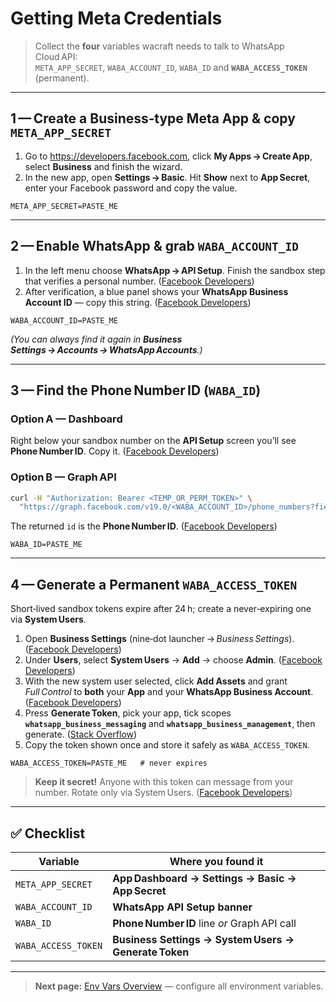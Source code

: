 # Getting Meta Credentials

> Collect the **four** variables wacraft needs to talk to WhatsApp Cloud API:  
> `META_APP_SECRET`, `WABA_ACCOUNT_ID`, `WABA_ID` and **`WABA_ACCESS_TOKEN`** (permanent).

---

## 1 — Create a Business‑type Meta App & copy `META_APP_SECRET`

1. Go to <https://developers.facebook.com>, click **My Apps → Create App**, select **Business** and finish the wizard.
2. In the new app, open **Settings → Basic**. Hit **Show** next to **App Secret**, enter your Facebook password and copy the value.

```env
META_APP_SECRET=PASTE_ME
```

---

## 2 — Enable WhatsApp & grab `WABA_ACCOUNT_ID`

1. In the left menu choose **WhatsApp → API Setup**. Finish the sandbox step that verifies a personal number. ([Facebook Developers][1])
2. After verification, a blue panel shows your **WhatsApp Business Account ID** — copy this string. ([Facebook Developers][3])

```env
WABA_ACCOUNT_ID=PASTE_ME
```

_(You can always find it again in **Business Settings → Accounts → WhatsApp Accounts**.)_

---

## 3 — Find the Phone Number ID (`WABA_ID`)

### Option A — Dashboard

Right below your sandbox number on the **API Setup** screen you’ll see **Phone Number ID**. Copy it. ([Facebook Developers][4])

### Option B — Graph API

```bash
curl -H "Authorization: Bearer <TEMP_OR_PERM_TOKEN>" \
  "https://graph.facebook.com/v19.0/<WABA_ACCOUNT_ID>/phone_numbers?fields=id,display_phone_number"
```

The returned `id` is the **Phone Number ID**. ([Facebook Developers][5])

```env
WABA_ID=PASTE_ME
```

---

## 4 — Generate a Permanent `WABA_ACCESS_TOKEN`

Short‑lived sandbox tokens expire after 24 h; create a never‑expiring one via **System Users**.

1. Open **Business Settings** (nine‑dot launcher → _Business Settings_). ([Facebook Developers][6])
2. Under **Users**, select **System Users** → **Add** → choose **Admin**. ([Facebook Developers][6])
3. With the new system user selected, click **Add Assets** and grant _Full Control_ to **both** your **App** and your **WhatsApp Business Account**. ([Facebook Developers][6])
4. Press **Generate Token**, pick your app, tick scopes **`whatsapp_business_messaging`** and **`whatsapp_business_management`**, then generate. ([Stack Overflow][7])
5. Copy the token shown once and store it safely as `WABA_ACCESS_TOKEN`.

```env
WABA_ACCESS_TOKEN=PASTE_ME   # never expires
```

> **Keep it secret!** Anyone with this token can message from your number. Rotate only via System Users. ([Facebook Developers][6])

---

## ✅ Checklist

| Variable            | Where you found it                                    |
| ------------------- | ----------------------------------------------------- |
| `META_APP_SECRET`   | **App Dashboard → Settings → Basic → App Secret**     |
| `WABA_ACCOUNT_ID`   | **WhatsApp API Setup banner**                         |
| `WABA_ID`           | **Phone Number ID** line _or_ Graph API call          |
| `WABA_ACCESS_TOKEN` | **Business Settings → System Users → Generate Token** |

---

> **Next page:** [Env Vars Overview](./env-vars.md) — configure all environment variables.

[1]: https://developers.facebook.com/docs/whatsapp/cloud-api/get-started/?utm_source=chatgpt.com "Get Started - Cloud API - Meta for Developers - Facebook"
[3]: https://developers.facebook.com/docs/marketing-api/reference/business/owned_whatsapp_business_accounts/?utm_source=chatgpt.com "Business Owned Whatsapp Business Accounts - Meta for Developers"
[4]: https://developers.facebook.com/docs/whatsapp/cloud-api/reference/phone-numbers/?utm_source=chatgpt.com "Phone Numbers - Cloud API - Meta for Developers"
[5]: https://developers.facebook.com/docs/whatsapp/business-management-api/manage-phone-numbers/?utm_source=chatgpt.com "Retrieve Phone Numbers - WhatsApp Business Management API"
[6]: https://developers.facebook.com/blog/post/2022/12/05/auth-tokens/?utm_source=chatgpt.com "Using Authorization Tokens for the WhatsApp Business Platform"
[7]: https://stackoverflow.com/questions/72685327/how-to-get-permanent-token-for-using-whatsapp-cloud-api?utm_source=chatgpt.com "How to get permanent token for using whatsapp cloud api?"
